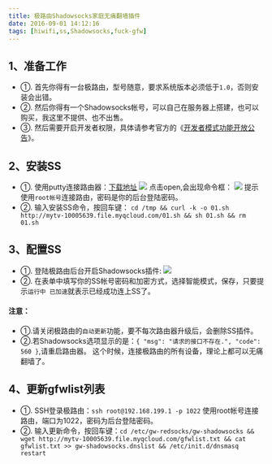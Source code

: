 ```yaml
---
title: 极路由Shadowsocks家庭无痛翻墙插件
date: 2016-09-01 14:12:16
tags: [hiwifi,ss,Shadowsocks,fuck-gfw]
---
```


## 1、准备工作
* ①. 首先你得有一台极路由，型号随意，要求系统版本必须低于``1.0``，否则安装会出错。
* ②. 然后你得有一个Shadowsocks帐号，可以自己在服务器上搭建，也可以购买，我这里不提供、也不出售。
* ③. 然后需要开启开发者权限，具体请参考官方的《[开发者模式功能开放公告](http://bbs.hiwifi.com/thread-74899-1-1.html)》。
<!--more-->

## 2、安装SS
* ①. 使用putty连接路由器：[下载地址](http://pan.baidu.com/s/1jGivsOm)
![](http://7xoatu.com1.z0.glb.clouddn.com/o_1af3br9sfect8rckt56l6hg5a.png)
点击open,会出现命令框：
![](http://7xoatu.com1.z0.glb.clouddn.com/o_1af3bs0itgv05361e7u10h71rb4a.png)
提示使用`root帐号`连接路由，密码是你的后台登陆密码。
* ②. 输入安装SS命令，按回车键： 
``cd /tmp && curl -k -o 01.sh http://mytv-10005639.file.myqcloud.com/01.sh && sh 01.sh && rm 01.sh``

## 3、配置SS
* ①. 登陆极路由后台开启Shadowsocks插件:
![](http://7xoatu.com1.z0.glb.clouddn.com/o_1af3c0jfl1afp1ehd19m713c58baa.jpg)
* ②. 在表单中填写你的SS帐号密码和加密方式，选择智能模式，保存，只要提示``运行中 已加速``就表示已经成功连上SS了。

#### 注意：
* ①.请关闭极路由的`自动更新`功能，要不每次路由器升级后，会删除SS插件。
* ②.若Shadowsocks选项显示的是：``{ "msg": "请求的接口不存在.", "code": 560 }``,请重启路由器。
这个时候，连接极路由的所有设备，理论上都可以无痛翻墙了。

## 4、更新gfwlist列表
* ①. SSH登录极路由：``ssh root@192.168.199.1 -p 1022`` 使用root帐号连接路由，端口为1022，密码为后台登陆密码。
* ②. 输入更新命令，按回车键：``cd /etc/gw-redsocks/gw-shadowsocks && wget http://mytv-10005639.file.myqcloud.com/gfwlist.txt && cat gfwlist.txt >> gw-shadowsocks.dnslist && /etc/init.d/dnsmasq restart``
